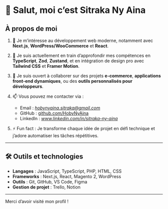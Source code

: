 # 👋 Salut, moi c’est Sitraka Ny Aina

## À propos de moi

1. 👀 Je m’intéresse au développement web moderne, notamment avec **Next.js**, **WordPress/WooCommerce** et **React**.
 
2. 🌱 Je suis actuellement en train d’approfondir mes compétences en **TypeScript**, **Zod**, **Zustand**, et en intégration de design pro avec **Tailwind CSS** et **Framer Motion**.

3. 💞️ Je suis ouvert à collaborer sur des projets **e-commerce**, **applications front-end dynamiques**, ou des **outils personnalisés pour développeurs**.

4. 📫 Vous pouvez me contacter via :  
   - Email : *hobynyaina.sitraka@gmail.com*  
   - GitHub : [github.com/HobyNyAina](https://github.com/HobyNyAina)  
   - LinkedIn : *www.linkedin.com/in/sitraka-ny-aina*

5. ⚡ Fun fact : Je transforme chaque idée de projet en défi technique et j’adore automatiser les tâches répétitives.

---

## 🛠️ Outils et technologies

- **Langages** : JavaScript, TypeScript, PHP, HTML, CSS  
- **Frameworks** : Next.js, React, Magento 2, WordPress  
- **Outils** : Git, GitHub, VS Code, Figma
- **Gestion de projet** : Trello, Notion  

---

Merci d’avoir visité mon profil !
